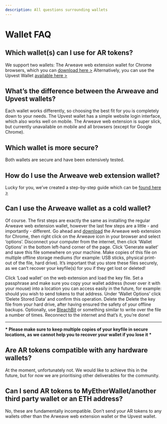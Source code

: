 ```yaml
---
description: All questions surrounding wallets
---
```


# Wallet FAQ

## **Which wallet\(s\) can I use for AR tokens?**

We support two wallets: The Arweave web extension wallet for Chrome browsers, which you can [download here &gt;](https://chrome.google.com/webstore/detail/arweave-client/iplppiggblloelhoglpmkmbinggcaaoc?hl=en-US) Alternatively, you can use the Upvest Wallet [available here &gt;](https://me.upvest.co/)

## **What’s the difference between the Arweave and Upvest wallets?**

Each wallet works differently, so choosing the best fit for you is completely down to your needs. The Upvest wallet has a simple website login interface, which also works well on mobile. The Arweave web extension is super slick, but currently unavailable on mobile and all browsers \(except for Google Chrome\).

## **Which wallet is more secure?**

Both wallets are secure and have been extensively tested.

## **How do I use the Arweave web extension wallet?**

Lucky for you, we’ve created a step-by-step guide which can be [found here &gt;](https://medium.com/@arweave/dd706d1c9523)

## **Can I use the Arweave wallet as a cold wallet?**

Of course. The first steps are exactly the same as installing the regular Arweave web extension wallet, however the last few steps are a little - and importantly - different. Go ahead and [download](https://chrome.google.com/webstore/detail/arweave-client/iplppiggblloelhoglpmkmbinggcaaoc?hl=en-US) the Arweave web extension for Chrome, then right click on the Arweave icon in your browser and select ‘options’. Disconnect your computer from the internet, then click ‘Wallet Options’ in the bottom left-hand corner of the page. Click ‘Generate wallet’ and save this file somewhere on your machine.  Make copies of this file on multiple offline storage mediums \(for example: USB sticks, physical print-out of the file, hard drive\). It’s important that you store these files securely, as we can’t recover your keyfile\(s\) for you if they get lost or deleted!  


Click ‘Load wallet’ on the web extension and load the key file. Set a passphrase and make sure you copy your wallet address \(hover over it with your mouse\) into a location you can access easily in the future, for example: should you wish to send tokens to that address. Under ‘Wallet Options’ click ‘Delete Stored Data’ and confirm this operation. Delete the Delete the key file from your hard drive, after having ensured the safety of your offline backups. Optionally, use [BleachBit](https://www.bleachbit.org/) or something similar to write over the file a number of times. Reconnect to the internet and that’s it, you’re done!  
****

**\* Please make sure to keep multiple copies of your keyfile in secure locations, as we cannot help you to recover your wallet if you lose it \***

## **Are AR tokens compatible with any hardware wallets?**

At the moment, unfortunately not. We would like to achieve this in the future, but for now we are prioritising other deliverables for the community. 

## **Can I send AR tokens to MyEtherWallet/another third party wallet or an ETH address?**

No, these are fundamentally incompatible. Don’t send your AR tokens to any wallets other than the Arweave web extension wallet or the Upvest wallet.  


